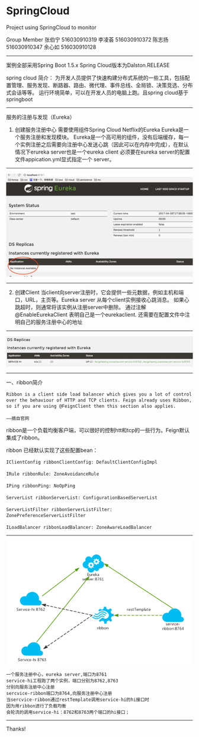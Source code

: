# SpringCloud
Project using SpringCloud to monitor

Group Member
张伯宁 516030910319
李凌荟 516030910372
陈志扬 516030910347
余心如 516030910128
___

案例全部采用Spring Boot 1.5.x 
Spring Cloud版本为Dalston.RELEASE

spring cloud 简介：
为开发人员提供了快速构建分布式系统的一些工具，包括配置管理、服务发现、断路器、路由、微代理、事件总线、全局锁、决策竞选、分布式会话等等。
运行环境简单，可以在开发人员的电脑上跑。且spring cloud基于springboot
___

服务的注册与发现（Eureka）
1. 创建服务注册中心
需要使用组件Spring Cloud Netflix的Eureka 
Eureka是一个服务注册和发现模块。
Eureka是一个高可用的组件，没有后端缓存，每一个实例注册之后需要向注册中心发送心跳（因此可以在内存中完成），在默认情况下erureka server也是一个eureka client 
必须要在eureka server的配置文件appication.yml显式指定一个 server。
___

![](Server.png)
___

2. 创建Client
当client向server注册时，它会提供一些元数据，例如主机和端口，URL，主页等。Eureka server 从每个client实例接收心跳消息。 如果心跳超时，则通常将该实例从注册server中删除。
通过注解@EnableEurekaClient 表明自己是一个eurekaclient.
还需要在配置文件中注明自己的服务注册中心的地址
___

![](MultiClients.png)
___

一、ribbon简介

    Ribbon is a client side load balancer which gives you a lot of control over the behaviour of HTTP and TCP clients. Feign already uses Ribbon, so if you are using @FeignClient then this section also applies.

    —–摘自官网

ribbon是一个负载均衡客户端，可以很好的控制htt和tcp的一些行为。Feign默认集成了ribbon。

ribbon 已经默认实现了这些配置bean：

    IClientConfig ribbonClientConfig: DefaultClientConfigImpl

    IRule ribbonRule: ZoneAvoidanceRule

    IPing ribbonPing: NoOpPing

    ServerList ribbonServerList: ConfigurationBasedServerList

    ServerListFilter ribbonServerListFilter: ZonePreferenceServerListFilter

    ILoadBalancer ribbonLoadBalancer: ZoneAwareLoadBalancer
___

![](Ribbon.png)

    一个服务注册中心，eureka server,端口为8761
    service-hi工程跑了两个实例，端口分别为8762,8763
    分别向服务注册中心注册
    sercvice-ribbon端口为8764,向服务注册中心注册
    当sercvice-ribbon通过restTemplate调用service-hi的hi接口时
    因为用ribbon进行了负载均衡
    会轮流的调用service-hi：8762和8763两个端口的hi接口；
___
Thanks!


